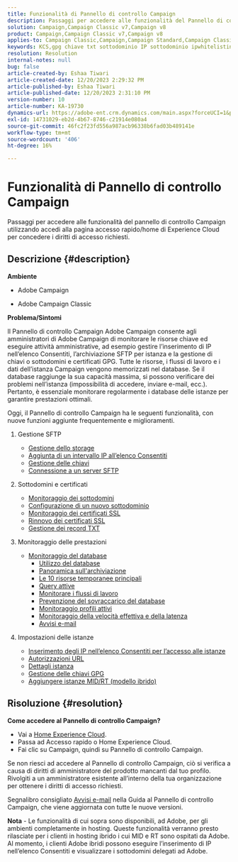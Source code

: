 ```yaml
---
title: Funzionalità di Pannello di controllo Campaign
description: Passaggi per accedere alle funzionalità del Pannello di controllo Campaign
solution: Campaign,Campaign Classic v7,Campaign v8
product: Campaign,Campaign Classic v7,Campaign v8
applies-to: Campaign Classic,Campaign,Campaign Standard,Campaign Classic v7,Campaign v8
keywords: KCS,gpg chiave txt sottodominio IP sottodominio ipwhitelisting ipallowlisting ip allow listing delega del flusso di lavoro del database cname csr ssl sftp txt url autorizzazione monitoraggio throughput
resolution: Resolution
internal-notes: null
bug: false
article-created-by: Eshaa Tiwari
article-created-date: 12/20/2023 2:29:32 PM
article-published-by: Eshaa Tiwari
article-published-date: 12/20/2023 2:31:10 PM
version-number: 10
article-number: KA-19730
dynamics-url: https://adobe-ent.crm.dynamics.com/main.aspx?forceUCI=1&pagetype=entityrecord&etn=knowledgearticle&id=62ed2b2d-449f-ee11-be37-6045bd0065f9
exl-id: 14731029-eb2d-4b67-8746-c21914e080a4
source-git-commit: 46fc2f23fd556a987acb96338b6fad03b489141e
workflow-type: tm+mt
source-wordcount: '406'
ht-degree: 16%

---
```


# Funzionalità di Pannello di controllo Campaign


Passaggi per accedere alle funzionalità del pannello di controllo Campaign utilizzando accedi alla pagina accesso rapido/home di Experience Cloud per concedere i diritti di accesso richiesti.

## Descrizione {#description}


<b>Ambiente</b>

- Adobe Campaign

- Adobe Campaign Classic

<b>Problema/Sintomi</b>

Il Pannello di controllo Campaign Adobe Campaign consente agli amministratori di Adobe Campaign di monitorare le risorse chiave ed eseguire attività amministrative, ad esempio gestire l’inserimento di IP nell’elenco Consentiti, l’archiviazione SFTP per istanza e la gestione di chiavi o sottodomini e certificati GPG. Tutte le risorse, i flussi di lavoro e i dati dell’istanza Campaign vengono memorizzati nel database. Se il database raggiunge la sua capacità massima, si possono verificare dei problemi nell’istanza (impossibilità di accedere, inviare e-mail, ecc.). Pertanto, è essenziale monitorare regolarmente i database delle istanze per garantire prestazioni ottimali.

Oggi, il Pannello di controllo Campaign ha le seguenti funzionalità, con nuove funzioni aggiunte frequentemente e miglioramenti.

1. Gestione SFTP
   - [Gestione dello storage](https://experienceleague.adobe.com/docs/control-panel/using/sftp-management/sftp-storage-management.html?lang=en)
   - [Aggiunta di un intervallo IP all’elenco Consentiti](https://experienceleague.adobe.com/docs/control-panel/using/sftp-management/ip-range-allow-listing.html?lang=en)
   - [Gestione delle chiavi](https://experienceleague.adobe.com/docs/control-panel/using/sftp-management/key-management.html?lang=en)
   - [Connessione a un server SFTP](https://experienceleague.adobe.com/docs/control-panel/using/sftp-management/logging-into-sftp-server.html?lang=en)
2. Sottodomini e certificati
   - [Monitoraggio dei sottodomini](https://experienceleague.adobe.com/docs/control-panel/using/subdomains-and-certificates/monitoring-subdomains.html?lang=en)
   - [Configurazione di un nuovo sottodominio](https://experienceleague.adobe.com/docs/control-panel/using/subdomains-and-certificates/setting-up-new-subdomain.html?lang=it)
   - [Monitoraggio dei certificati SSL](https://experienceleague.adobe.com/docs/control-panel/using/subdomains-and-certificates/monitoring-ssl-certificates.html?lang=en)
   - [Rinnovo dei certificati SSL](https://experienceleague.adobe.com/docs/control-panel/using/subdomains-and-certificates/renewing-subdomain-certificate.html?lang=it)
   - [Gestione dei record TXT](https://experienceleague.adobe.com/docs/control-panel/using/subdomains-and-certificates/managing-txt-records.html?lang=en)
3. Monitoraggio delle prestazioni
   - [Monitoraggio del database](https://experienceleague.adobe.com/docs/control-panel/using/performance-monitoring/database-monitoring/database-monitoring.html?lang=it)
      - [Utilizzo del database](https://experienceleague.adobe.com/docs/control-panel/using/performance-monitoring/database-monitoring/database-utilization.html?lang=en)
      - [Panoramica sull&#39;archiviazione](https://experienceleague.adobe.com/docs/control-panel/using/performance-monitoring/database-monitoring/database-storage-overview.html?lang=en)
      - [Le 10 risorse temporanee principali](https://experienceleague.adobe.com/docs/control-panel/using/performance-monitoring/database-monitoring/database-top-ten-resources.html?lang=en)
      - [Query attive](https://experienceleague.adobe.com/docs/control-panel/using/performance-monitoring/database-monitoring/database-active-queries.html?lang=en)
      - [Monitorare i flussi di lavoro](https://experienceleague.adobe.com/docs/control-panel/using/performance-monitoring/database-monitoring/workflow-monitoring.html?lang=it)
      - [Prevenzione del sovraccarico del database](https://experienceleague.adobe.com/docs/control-panel/using/performance-monitoring/database-monitoring/database-preventing-overload.html?lang=en)
      - [Monitoraggio profili attivi](https://experienceleague.adobe.com/docs/control-panel/using/performance-monitoring/active-profiles-monitoring.html?lang=en)
      - [Monitoraggio della velocità effettiva e della latenza](https://experienceleague.adobe.com/docs/control-panel/using/performance-monitoring/thoughputs-latencies.html?lang=en)
      - [Avvisi e-mail](https://experienceleague.adobe.com/docs/control-panel/using/alerts-events/email-alerting.html?lang=en)
4. Impostazioni delle istanze

   - [Inserimento degli IP nell’elenco Consentiti per l’accesso alle istanze](https://experienceleague.adobe.com/docs/control-panel/using/instances-settings/ip-allow-listing-instance-access.html?lang=en)
   - [Autorizzazioni URL](https://experienceleague.adobe.com/docs/control-panel/using/instances-settings/url-permissions.html?lang=en)
   - [Dettagli istanza](https://experienceleague.adobe.com/docs/control-panel/using/instances-settings/instance-details.html?lang=en)
   - [Gestione delle chiavi GPG](https://experienceleague.adobe.com/docs/control-panel/using/instances-settings/gpg-keys-management.html?lang=en)
   - [Aggiungere istanze MID/RT (modello ibrido)](https://experienceleague.adobe.com/docs/control-panel/using/instances-settings/external-accounts.html?lang=en)



## Risoluzione {#resolution}


<b>Come accedere al Pannello di controllo Campaign? </b>

- Vai a [Home Experience Cloud](https://experiencecloud.adobe.com).
- Passa ad Accesso rapido o Home Experience Cloud.
- Fai clic su Campaign, quindi su Pannello di controllo Campaign.


Se non riesci ad accedere al Pannello di controllo Campaign, ciò si verifica a causa di diritti di amministratore del prodotto mancanti dal tuo profilo. Rivolgiti a un amministratore esistente all’interno della tua organizzazione per ottenere i diritti di accesso richiesti.

Segnalibro consigliato [Avvisi e-mail](https://experienceleague.adobe.com/docs/control-panel/using/alerts-events/email-alerting.html) nella Guida al Pannello di controllo Campaign, che viene aggiornata con tutte le nuove versioni.

<b>Nota</b> - Le funzionalità di cui sopra sono disponibili, ad Adobe, per gli ambienti completamente in hosting. Queste funzionalità verranno presto rilasciate per i clienti in hosting ibrido i cui MID e RT sono ospitati da Adobe. Al momento, i clienti Adobe ibridi possono eseguire l’inserimento di IP nell’elenco Consentiti e visualizzare i sottodomini delegati ad Adobe.
